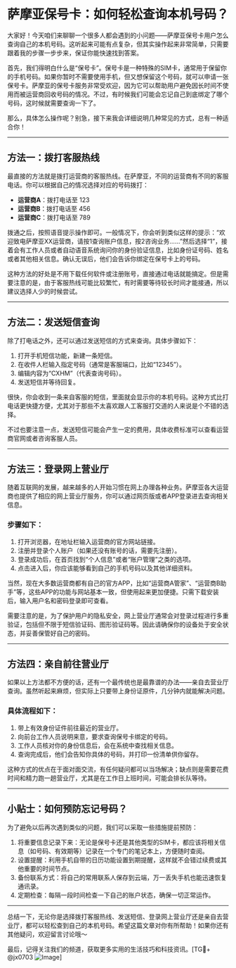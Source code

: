 # 萨摩亚保号卡：如何轻松查询本机号码？

大家好！今天咱们来聊聊一个很多人都会遇到的小问题——萨摩亚保号卡用户怎么查询自己的本机号码。这听起来可能有点复杂，但其实操作起来非常简单，只需要跟着我的步骤一步步来，保证你能快速找到答案。

首先，我们得明白什么是“保号卡”。保号卡是一种特殊的SIM卡，通常用于保留你的手机号码。如果你暂时不需要使用手机，但又想保留这个号码，就可以申请一张保号卡。萨摩亚的保号卡服务非常受欢迎，因为它可以帮助用户避免因长时间不使用而被运营商回收号码的情况。不过，有时候我们可能会忘记自己到底绑定了哪个号码，这时候就需要查询一下了。

那么，具体怎么操作呢？别急，接下来我会详细说明几种常见的方式，总有一种适合你！

---

## 方法一：拨打客服热线

最直接的方法就是拨打运营商的客服热线。在萨摩亚，不同的运营商有不同的客服电话。你可以根据自己的情况选择对应的号码拨打：

- **运营商A**：拨打电话至 123
- **运营商B**：拨打电话至 456
- **运营商C**：拨打电话至 789

拨通之后，按照语音提示操作即可。一般情况下，你会听到类似这样的提示：“欢迎致电萨摩亚XX运营商，请按1查询账户信息，按2咨询业务……”然后选择“1”，接着会有工作人员或者自动语音系统询问你的身份验证信息，比如身份证号码、姓名或者其他相关信息。确认无误后，他们会告诉你绑定在保号卡上的号码。

这种方法的好处是不用下载任何软件或注册账号，直接通过电话就能搞定。但是需要注意的是，由于客服热线可能比较繁忙，有时需要等待较长时间才能接通，所以建议选择人少的时候尝试。

---

## 方法二：发送短信查询

除了打电话之外，还可以通过发送短信的方式来查询。具体步骤如下：

1. 打开手机短信功能，新建一条短信。
2. 在收件人栏输入指定号码（通常是客服端口，比如“12345”）。
3. 编辑内容为“CXHM”（代表查询号码）。
4. 发送短信并等待回复。

很快，你会收到一条来自客服的短信，里面就会显示你的本机号码。这种方式比打电话更快捷方便，尤其对于那些不太喜欢跟人工客服打交道的人来说是个不错的选择。

不过也要注意一点，发送短信可能会产生一定的费用，具体收费标准可以查看运营商官网或者咨询客服人员。

---

## 方法三：登录网上营业厅

随着互联网的发展，越来越多的人开始习惯在网上办理各种业务。萨摩亚各大运营商也提供了相应的网上营业厅服务，你可以通过网页版或者APP登录进去查询相关信息。

### 步骤如下：
1. 打开浏览器，在地址栏输入运营商的官方网站链接。
2. 注册并登录个人账户（如果还没有账号的话，需要先注册）。
3. 登录成功后，在首页找到“个人信息”或者“账户管理”之类的选项。
4. 点击进入后，你应该能够看到自己的手机号码以及其他详细资料。

当然，现在大多数运营商都有自己的官方APP，比如“运营商A管家”、“运营商B助手”等，这些APP的功能与网站基本一致，但使用起来更加便捷。只需下载安装后，输入用户名和密码登录即可查看。

需要注意的是，为了保护用户的隐私安全，网上营业厅通常会对登录过程进行多重验证，包括但不限于短信验证码、图形验证码等。因此请确保你的设备处于安全状态，并妥善保管好自己的密码。

---

## 方法四：亲自前往营业厅

如果以上方法都不方便的话，还有一个最传统也是最靠谱的办法——亲自去营业厅查询。虽然听起来麻烦，但实际上只要带上身份证原件，几分钟内就能解决问题。

### 具体流程如下：
1. 带上有效身份证件前往最近的营业厅。
2. 向前台工作人员说明来意，要求查询保号卡绑定的号码。
3. 工作人员核对你的身份信息后，会在系统中查找相关信息。
4. 查询完成后，他们会告知你具体的号码，并打印一份清单供你留存。

这种方式的优点在于面对面交流，有任何疑问都可以当场解决；缺点则是需要花费时间和精力跑一趟营业厅，尤其是在工作日上班时间，可能会排长队等待。

---

## 小贴士：如何预防忘记号码？

为了避免以后再次遇到类似的问题，我们可以采取一些措施提前预防：

1. 将重要信息记录下来：无论是保号卡还是其他类型的SIM卡，都应该将相关信息（如号码、有效期等）记录在一个专门的笔记本上，方便随时查阅。
2. 设置提醒：利用手机自带的日历功能设置到期提醒，这样就不会错过续费或其他重要的时间节点。
3. 备份联系方式：将自己的常用联系人保存到云端，万一丢失手机也能迅速恢复通讯录。
4. 定期检查：每隔一段时间检查一下自己的账户状态，确保一切正常运作。

---

总结一下，无论你是选择拨打客服热线、发送短信、登录网上营业厅还是亲自去营业厅，都可以轻松查到自己的本机号码。希望这篇文章对你有所帮助！如果你还有其他疑问，欢迎留言讨论哦～

最后，记得关注我们的频道，获取更多实用的生活技巧和科技资讯。[TG💪+ @jx0703 ![Image](https://github.com/user-attachments/assets/dbca1d08-cadb-493c-b0ec-ad6f7a83f270)]